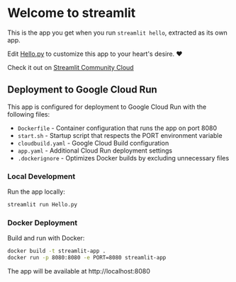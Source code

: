 # Welcome to streamlit

This is the app you get when you run `streamlit hello`, extracted as its own app.

Edit [Hello.py](./Hello.py) to customize this app to your heart's desire. ❤️

Check it out on [Streamlit Community Cloud](https://st-hello-app.streamlit.app/)

## Deployment to Google Cloud Run

This app is configured for deployment to Google Cloud Run with the following files:

- `Dockerfile` - Container configuration that runs the app on port 8080
- `start.sh` - Startup script that respects the PORT environment variable
- `cloudbuild.yaml` - Google Cloud Build configuration
- `app.yaml` - Additional Cloud Run deployment settings
- `.dockerignore` - Optimizes Docker builds by excluding unnecessary files

### Local Development

Run the app locally:
```bash
streamlit run Hello.py
```

### Docker Deployment

Build and run with Docker:
```bash
docker build -t streamlit-app .
docker run -p 8080:8080 -e PORT=8080 streamlit-app
```

The app will be available at http://localhost:8080
